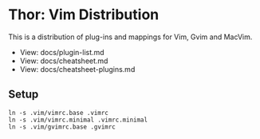 
Thor: Vim Distribution
======================

This is a distribution of plug-ins and mappings for Vim, Gvim and MacVim.

* View: docs/plugin-list.md
* View: docs/cheatsheet.md
* View: docs/cheatsheet-plugins.md

## Setup

    ln -s .vim/vimrc.base .vimrc
    ln -s .vim/vimrc.minimal .vimrc.minimal
    ln -s .vim/gvimrc.base .gvimrc
